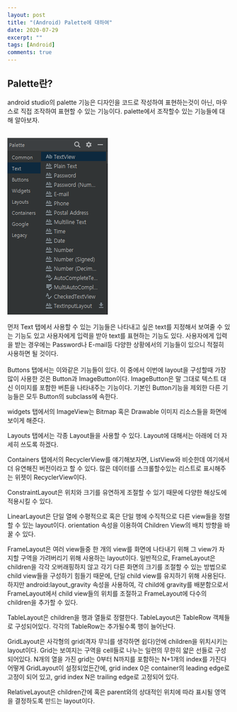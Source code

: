 ```yaml
---
layout: post
title: "(Android) Palette에 대하여"
date: 2020-07-29
excerpt: ""
tags: [Android]
comments: true
---
```


## Palette란?
android studio의 palette 기능은 디자인을 코드로 작성하여 표현하는것이 아닌, 마우스로 직접 조작하여 표현할 수 있는 기능이다. palette에서 조작할수 있는 기능들에 대해 알아보자. <br> <br>


![Text](https://raw.githubusercontent.com/EastHShin/EastHShin.github.io/master/img/paletteText.png)


먼저 Text 탭에서 사용할 수 있는 기능들은 나타내고 싶은 text를 지정해서 보여줄 수 있는
기능도 있고 사용자에게 입력을 받아 text를 표현하는 기능도 있다. 사용자에게 입력을
받는 경우에는 Password나 E-mail등 다양한 상황에서의 기능들이 있으니 적절히 사용하면
될 것이다.
<br><br>
Buttons 탭에서는 이와같은 기능들이 있다. 이 중에서 이번에 layout을 구성할때 가장 많이
사용한 것은 Button과 ImageButton이다. ImageButton은 말 그대로 텍스트 대신 이미지를 포함한 버튼을
나타내주는 기능이다. 기본인 Button기능을 제외한 다른 기능들은 모두 Button의 subclass에 속한다.

widgets 탭에서의 ImageView는 Bitmap 혹은 Drawable 이미지 리소스들을 화면에 보이게 해준다.

Layouts 탭에서는 각종 Layout들을 사용할 수 있다. Layout에 대해서는 아래에 더 자세히 쓰도록 하겠다.

Containers 탭에서의 RecyclerView를 얘기해보자면, ListView와 비슷한데 여기에서 더 유연해진 버전이라고
할 수 있다. 많은 데이터를 스크롤할수있는 리스트로 표시해주는 위젯이 RecyclerView이다.

ConstraintLayout은 위치와 크기를 유연하게 조절할 수 있기 때문에 다양한 해상도에 적용시킬 수 있다.

LinearLayout은 단일 열에 수평적으로 혹은 단일 행에 수직적으로 다른 view들을 정렬할 수 있는 layout이다.
orientation 속성을 이용하여 Children View의 배치 방향을 바꿀 수 있다.

FrameLayout은 여러 view들중 한 개의 view를 화면에 나타내기 위해 그 view가 차지할 구역을 가려버리기 위해
사용하는 layout이다. 일반적으로, FrameLayout은 children을 각각 오버래핑하지 않고 각기 다른 화면의 크기를
조절할 수 있는 방법으로 child view들을 구성하기 힘들기 때문에, 단일 child view를 유지하기 위해 사용된다.
하지만 android:layout_gravity 속성을 사용하여, 각 child에 gravity를 배분함으로서 FrameLayout에서 child view들의
위치를 조절하고 FrameLayout에 다수의 children을 추가할 수 있다.

TableLayout은 children을 행과 열들로 정렬한다. TableLayout은 TableRow 객체들로 구성되어있다. 각각의 TableRow는
추가될수록 행이 늘어난다.

GridLayout은 사각형의 grid(격자 무늬를 생각하면 쉽다)안에 children을 위치시키는 layout이다. Grid는 보여지는 구역을
cell들로 나누는 일련의 무한히 얇은 선들로 구성되어있다. N개의 열을 가진 grid는 0부터 N까지를 포함하는 N+1개의 index를 가진다
어떻게 GridLayout이 설정되었든간에, grid index 0은 container의 leading edge로 고정이 되어 있고, grid index N은 trailing edge로
고정되어 있다.

RelativeLayout은 children간에 혹은 parent와의 상대적인 위치에 따라 표시될 영역을 결정하도록 만드는 layout이다.
